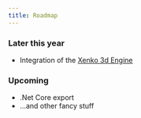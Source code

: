 ```yaml
---
title: Roadmap
---
```


### Later this year
* Integration of the [Xenko 3d Engine](https://xenko.com)

### Upcoming
* .Net Core export
* ...and other fancy stuff
